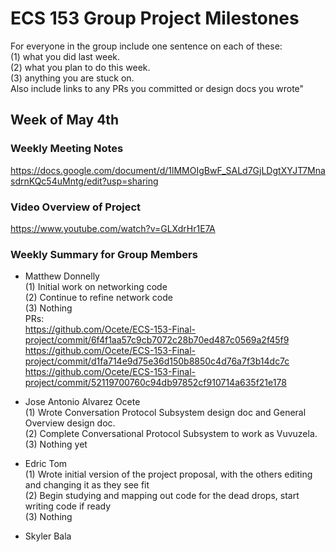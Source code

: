 # ECS 153 Group Project Milestones

For everyone in the group include one sentence on each of these:  
	(1) what you did last week.  
	(2) what you plan to do this week.  
	(3) anything you are stuck on.  
Also include links to any PRs you committed or design docs you wrote"

## Week of May 4th

### Weekly Meeting Notes

https://docs.google.com/document/d/1lMMOIgBwF_SALd7GjLDgtXYJT7MnasdrnKQc54uMntg/edit?usp=sharing

### Video Overview of Project

https://www.youtube.com/watch?v=GLXdrHr1E7A

### Weekly Summary for Group Members

- Matthew Donnelly  
	(1) Initial work on networking code  
	(2) Continue to refine network code  
	(3) Nothing  
	PRs:  
		https://github.com/Ocete/ECS-153-Final-project/commit/6f4f1aa57c9cb7072c28b70ed487c0569a2f45f9  
		https://github.com/Ocete/ECS-153-Final-project/commit/d1fa714e9d75e36d150b8850c4d76a7f3b14dc7c  
		https://github.com/Ocete/ECS-153-Final-project/commit/52119700760c94db97852cf910714a635f21e178  

- Jose Antonio Alvarez Ocete  
	(1) Wrote Conversation Protocol Subsystem design doc and General Overview design doc.  
	(2) Complete Conversational Protocol Subsystem to work as Vuvuzela.  
	(3) Nothing yet  

- Edric Tom  
	(1) Wrote initial version of the project proposal, with the others editing and changing it as they see fit  
	(2) Begin studying and mapping out code for the dead drops, start writing code if ready  
	(3) Nothing  

- Skyler Bala  
